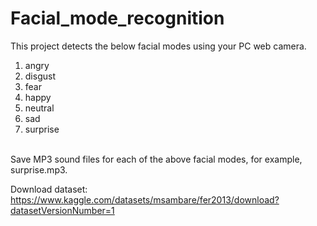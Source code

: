 # Facial_mode_recognition
This project detects the below facial modes using your PC web camera. 
1. angry
2. disgust
3. fear
4. happy
5. neutral
6. sad
7. surprise
<br>
Save MP3 sound files for each of the above facial modes, for example, surprise.mp3.

Download dataset: https://www.kaggle.com/datasets/msambare/fer2013/download?datasetVersionNumber=1
